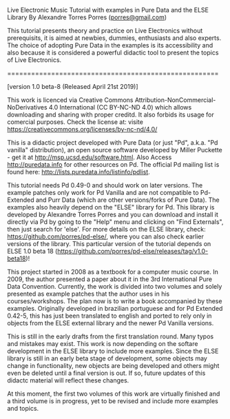 Live Electronic Music Tutorial with examples in Pure Data and the ELSE Library
By Alexandre Torres Porres (porres@gmail.com) 

This tutorial presents theory and practice on Live Electronics without prerequisits, it is aimed at newbies, dummies, enthusiasts and also experts. The choice of adopting Pure Data in the examples is its accessibility and also because it is considered a powerful didactic tool to present the topics of Live Electronics.

=====================================================

[version 1.0 beta-8 (Released April 21st 2019)]

This work is licenced via Creative Commons Attribution-NonCommercial-NoDerivatives 4.0 International (CC BY-NC-ND 4.0) which allows downloading and sharing with proper creditd. It also forbids its usage for comercial purposes. Check the license at: visite https://creativecommons.org/licenses/by-nc-nd/4.0/
   
   This is a didactic project developed with Pure Data (or just "Pd", a.k.a. "Pd vanilla" distribution), an open source software developed by Miller Puckette - get it at <http://msp.ucsd.edu/software.html>. Also Access <http://puredata.info> for other resources on Pd. The official Pd mailing list is found here: <http://lists.puredata.info/listinfo/pdlist>. 
   
   This tutorial needs Pd 0.49-0 and should work on later versions­. The example patches only work for Pd Vanilla and are not compatible to Pd-Extended and Purr Data (which are other versions/forks of Pure Data). The examples also heavily depend on the "ELSE" library for Pd. This library is developed by Alexandre Torres Porres and you can download and install it directly via Pd by going to the "Help" menu and clicking on "Find Externals", then just search for 'else'. For more details on the ELSE library, check: <https://github.com/porres/pd-else/>, where you can also check earlier versions of the library. This particular version of the tutorial depends on ELSE 1.0 beta 18 (https://github.com/porres/pd-else/releases/tag/v1.0-beta18)!
   
   This project started in 2008 as a textbook for a computer music course. In 2009, the author presented a paper about it in the 3rd International Pure Data Convention. Currently, the work is divided into two volumes and solely presented as example patches that the author uses in his courses/workshops. The plan now is to write a book accompanied by these examples. Originally developed in brazilian portuguese and for Pd Extended 0.42-5, this has just been translated to english and ported to rely only in objects from the ELSE external library and the newer Pd Vanilla versions.

This is still in the early drafts from the first translation round. Many typos and mistakes may exist. This work is now depending on the softare development in the ELSE library to include more examples. Since the ELSE library is still in an early beta stage of development, some objects may change in functionality, new objects are being developed and others might even be deleted until a final version is out. If so, future updates of this didactc material will reflect these changes.  

At this moment, the first two volumes of this work are virtually finished and a third volume is in progress, yet to be revised and include more examples and topics.
